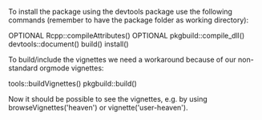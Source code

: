 To install the package using the devtools package use the following commands 
(remember to have the package folder as working directory):

OPTIONAL Rcpp::compileAttributes()
OPTIONAL pkgbuild::compile_dll()
devtools::document()
build()
install()


To build/include the vignettes we need a workaround because of our non-standard orgmode vignettes:

tools::buildVignettes()
pkgbuild::build()

Now it should be possible to see the vignettes, e.g. by using
browseVignettes('heaven') or vignette('user-heaven').
